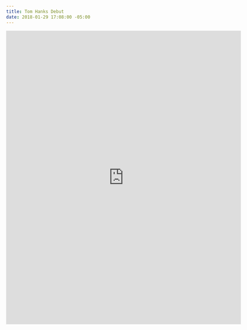 ```yaml
---
title: Tom Hanks Debut
date: 2018-01-29 17:08:00 -05:00
---
```


<div class="video-responsive">
	<iframe src="https://player.vimeo.com/video/253260478?autoplay=1&loop=1&autopause=0" width="640" height="800" frameborder="0" webkitallowfullscreen mozallowfullscreen allowfullscreen></iframe>
</div>


